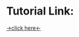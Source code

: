 # <h1> Tutorial Link:</h1>
<a href = https://leandroroser.github.io/EcoGenetics-Tutorial/> ->click here<- </a>
